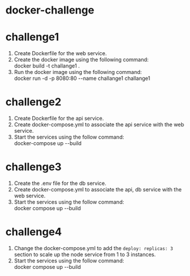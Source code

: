 # docker-challenge

# challenge1
1. Create Dockerfile for the web service.
2. Create the docker image using the following command:  
docker build -t challange1 .
3. Run the docker image using the following command:  
docker run -d -p 8080:80 --name challange1 challange1

# challenge2
1. Create Dockerfile for the api service.
2. Create docker-compose.yml to associate the api service with the web service.
3. Start the services using the follow command:  
docker-compose up --build

# challenge3
1. Create the .env file for the db service.
2. Create docker-compose.yml to associate the api, db service with the web service.
3. Start the services using the follow command:   
docker compose up --build

# challenge4
1. Change the docker-compose.yml to add the `deploy: replicas: 3 ` section to scale up the node service from 1 to 3 instances.
2. Start the services using the follow command:   
docker compose up --build  
